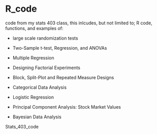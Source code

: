R_code
======

code from my stats 403 class, this inlcudes, but not limited to; R code, functions, and examples of:

- large scale randomization tests

- Two-Sample t-test, Regression, and ANOVAs

- Multiple Regression

- Designing Factorial Experiments

- Block, Split-Plot and Repeated Measure Designs

- Categorical Data Analysis

- Logistic Regression

- Principal Component Analysis: Stock Market Values

- Bayesian Data Analysis

Stats_403_code
